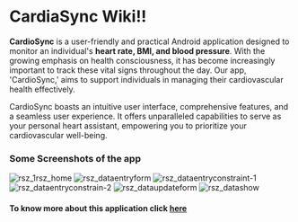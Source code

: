 # CardiaSync Wiki!!

**CardioSync** is a user-friendly and practical Android application designed to monitor an individual's **heart rate, BMI, and blood pressure**. With the growing emphasis on health consciousness, it has become increasingly important to track these vital signs throughout the day. Our app, 'CardioSync,' aims to support individuals in managing their cardiovascular health effectively.

CardioSync boasts an intuitive user interface, comprehensive features, and a seamless user experience. It offers unparalleled capabilities to serve as your personal heart assistant, empowering you to prioritize your cardiovascular well-being.

### Some Screenshots of the app
![rsz_1rsz_home](https://github.com/joy07092/CardioSync/assets/126981963/b676b57c-378b-43ac-8f6d-abd9aa2c1b7e)
![rsz_dataentryform](https://github.com/joy07092/CardioSync/assets/126981963/5d3376fb-fe95-428c-9813-2d693cc8a35f)
![rsz_dataentryconstraint-1](https://github.com/joy07092/CardioSync/assets/126981963/0fc2caea-5c03-4f40-82d9-30697ce3d85c)
![rsz_dataentryconstrain-2](https://github.com/joy07092/CardioSync/assets/126981963/5f94db78-2efd-4da1-81a0-3d1e99128ab9)
![rsz_dataupdateform](https://github.com/joy07092/CardioSync/assets/126981963/8953aa28-029a-4fb4-8ea5-30c90491071c)
![rsz_datashow](https://github.com/joy07092/CardioSync/assets/126981963/ee6de6a1-4947-4533-8011-054f1c3ef7ae)


#### To know more about this application click [here](https://github.com/joy07092/CardioSync/wiki)



